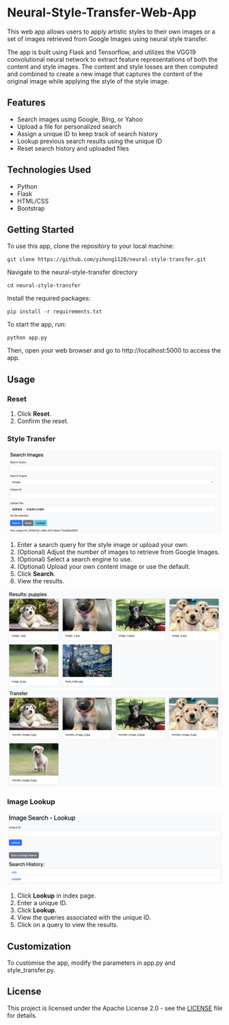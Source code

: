 # Neural-Style-Transfer-Web-App
This web app allows users to apply artistic styles to their own images or a set of images retrieved from Google Images using neural style transfer.

The app is built using Flask and Tensorflow, and utilizes the VGG19 convolutional neural network to extract feature representations of both the content and style images. The content and style losses are then computed and combined to create a new image that captures the content of the original image while applying the style of the style image.

## Features

- Search images using Google, Bing, or Yahoo
- Upload a file for personalized search
- Assign a unique ID to keep track of search history
- Lookup previous search results using the unique ID
- Reset search history and uploaded files

## Technologies Used

- Python
- Flask
- HTML/CSS
- Bootstrap


## Getting Started
To use this app, clone the repository to your local machine:

    git clone https://github.com/yihong1120/neural-style-transfer.git

Navigate to the neural-style-transfer directory

    cd neural-style-transfer

Install the required packages:

    pip install -r requirements.txt

To start the app, run:

    python app.py

Then, open your web browser and go to http://localhost:5000 to access the app.

## Usage

### Reset
1. Click **Reset**.
2. Confirm the reset.

### Style Transfer
![Image search and style select section](https://github.com/yihong1120/Neural-Style-Transfer-Web-App/blob/main/images/search_setting.png)
1. Enter a search query for the style image or upload your own.
2. (Optional) Adjust the number of images to retrieve from Google Images.
3. (Optional) Select a search engine to use.
5. (Optional) Upload your own content image or use the default.
6. Click **Search**.
7. View the results.

![Display pictures grabbed from the Internet and the style template image](https://github.com/yihong1120/Neural-Style-Transfer-Web-App/blob/main/images/grabbed_images.png)
![Display the transfer images](https://github.com/yihong1120/Neural-Style-Transfer-Web-App/blob/main/images/transferred_images.png)

### Image Lookup
![Display lookup section](https://github.com/yihong1120/Neural-Style-Transfer-Web-App/blob/main/images/lookup.png)
1. Click **Lookup** in index page.
2. Enter a unique ID.
3. Click **Lookup**.
4. View the queries associated with the unique ID.
5. Click on a query to view the results.

## Customization
To customise the app, modify the parameters in app.py and style_transfer.py.

## License

This project is licensed under the Apache License 2.0 - see the [LICENSE](https://github.com/yihong1120/Neural-Style-Transfer-Web-App/blob/main/LICENSE) file for details.
